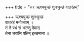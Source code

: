 +++
title = "०९ ऋश्यपुच्छं शुनःपुच्छं वातरंहम्"

+++
ऋश्यपुच्छं शुनःपुच्छं  
वातरंहं मनोजवम् ।  
तं ते रथं सं भरन्तु देवास्  
तेना चरासि पतिम् इच्छमाना ॥
